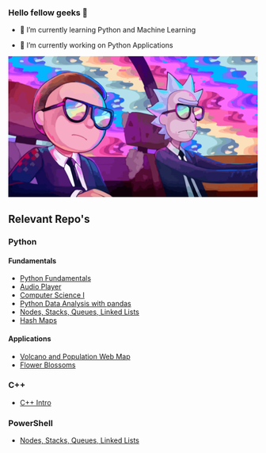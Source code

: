 ### Hello fellow geeks 👋


- 🌱 I’m currently learning Python and Machine Learning

- 🔭 I’m currently working on Python Applications

![alt text](https://github.com/jrbella/jrbella/blob/master/rick_and_morty_fav.png)


## Relevant Repo's 



### Python
#### Fundamentals
- [Python Fundamentals](https://github.com/jrbella/python_open_work)
- [Audio Player](https://github.com/jrbella/pyAudioPlayer)
- [Computer Science I](https://github.com/jrbella/computer_science_icstars)
- [Python Data Analysis with pandas](https://github.com/jrbella/python_open_work/tree/master/pandas)
- [Nodes, Stacks, Queues, Linked Lists](https://github.com/jrbella/python_open_work/tree/master/Nodes)
- [Hash Maps](https://github.com/jrbella/python_open_work/tree/master/hash_maps)

#### Applications
- [Volcano and Population Web Map](https://github.com/jrbella/python_open_work/tree/master/volcano_and_population_web_map)
- [Flower Blossoms](https://github.com/jrbella/python_open_work/tree/master/flower_blossom)

### C++
- [C++ Intro](https://github.com/jrbella/Codecademy_c_plus_plus)

### PowerShell
- [Nodes, Stacks, Queues, Linked Lists](https://github.com/jrbella/PowerShell/blob/master/node.ps1)

<!--
**jrbella/jrbella** is a ✨ _special_ ✨ repository because its `README.md` (this file) appears on your GitHub profile.


Contact me:

- 🔭 I’m currently working on ...
- 🌱 I’m currently learning ...
- 👯 I’m looking to collaborate on ...
- 🤔 I’m looking for help with ...
- 💬 Ask me about ...
- 📫 How to reach me: ...
- 😄 Pronouns: ...
- ⚡ Fun fact: ...
-->

